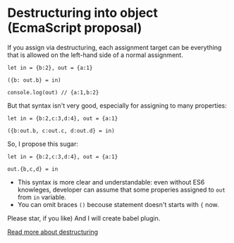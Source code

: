 # Destructuring into object (EcmaScript proposal)

If you assign via destructuring, each assignment target can be everything that is allowed on the left-hand side of a normal assignment.

	let in = {b:2}, out = {a:1}    
	
	({b: out.b} = in)  
	
	console.log(out) // {a:1,b:2}
	

But that syntax isn't very good, especially for assigning to many properties:

	let in = {b:2,c:3,d:4}, out = {a:1}   
	
	({b:out.b, c:out.c, d:out.d} = in)

So, I propose this sugar:
	
	let in = {b:2,c:3,d:4}, out = {a:1}  
	
	out.{b,c,d} = in
	
+ This syntax is more clear and understandable: even without ES6 knowleges, developer can assume that some properies assigned to `out` from `in` variable.
+ You can omit braces `()` becouse statement doesn't starts with `{` now.  


Please star, if you like) And I will create babel plugin.  

[Read more about destructuring](http://exploringjs.com/es6/ch_destructuring.html#sec_assignment-targets)

